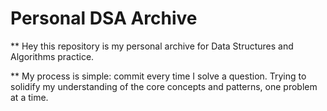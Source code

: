 # Personal DSA Archive

** Hey this repository is my personal archive for Data Structures and Algorithms practice.

** My process is simple: commit every time I solve a question. Trying to solidify my understanding of the core concepts and patterns, one problem at a time.
